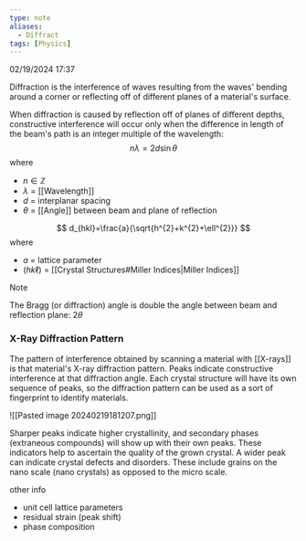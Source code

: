 ```yaml
---
type: note
aliases:
  - Diffract
tags: [Physics]
---
```

02/19/2024 17:37

  

Diffraction is the interference of waves resulting from the waves' bending around a corner or reflecting off of different planes of a material's surface. 

When diffraction is caused by reflection off of planes of different depths, constructive interference will occur only when the difference in length of the beam's path is an integer multiple of the wavelength:
$$
n \lambda=2d\sin \theta
$$
where
- $n\in \mathbb{Z}$
- $\lambda$ = [[Wavelength]]
- $d$ = interplanar spacing
- $\theta$ = [[Angle]] between beam and plane of reflection

$$
d_{hkl}=\frac{a}{\sqrt{h^{2}+k^{2}+\ell^{2}}}
$$
where
- $a$ = lattice parameter
- $(hk\ell)$ = [[Crystal Structures#Miller Indices|Miller Indices]]

>[!note]
>The Bragg (or diffraction) angle is double the angle between beam and reflection plane: $2\theta$


### X-Ray Diffraction Pattern
The pattern of interference obtained by scanning a material with [[X-rays]] is that material's X-ray diffraction pattern. Peaks indicate constructive interference at that diffraction angle. Each crystal structure will have its own sequence of peaks, so the diffraction pattern can be used as a sort of fingerprint to identify materials.

![[Pasted image 20240219181207.png]]

Sharper peaks indicate higher crystallinity, and secondary phases (extraneous compounds) will show up with their own peaks. These indicators help to ascertain the quality of the grown crystal. A wider peak can indicate crystal defects and disorders. These include grains on the nano scale (nano crystals) as opposed to the micro scale.

other info
- unit cell lattice parameters
- residual strain (peak shift)
- phase composition